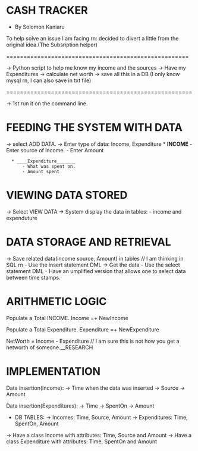 # CASH TRACKER
  * By Solomon Kaniaru


To help solve an issue I am facing rn:
decided to divert a little from the original idea.(The Subsription helper)

=====================================================

-> Python script to help me know my income and the sources
-> Have my Expenditures
-> calculate net worth
-> save all this in a DB (I only know mysql rn, I can also save in txt file)

======================================================

-> 1st run it on the command line.

# FEEDING THE SYSTEM WITH DATA

-> select ADD DATA.
-> Enter type of data: Income, Expenditure
      * ____INCOME____
          - Enter source of income.
          - Enter Amount
          
      * ____Expenditure_______
          - What was spent on.
          - Amount spent
          
          
# VIEWING DATA STORED

-> Select VIEW DATA
-> System display the data in tables:
           - income and expenduture
           
           


# DATA STORAGE AND RETRIEVAL

-> Save related data(income source, Amount) in tables
// I am thinking in SQL rn
       - Use the insert statement DML
-> Get the data 
       - Use the select statement DML
       - Have an umplified version that allows one to select data between time stamps.
       
       
       

# ARITHMETIC LOGIC

 Populate a Total INCOME.
 	Income =+ NewIncome
 	
Populate a Total Expenditure.
	Expenditure =+ NewExpenditure
	
NetWorth = Income - Expenditure
// I am sure this is not how you get a networth of someone.__RESEARCH
 	

 # IMPLEMENTATION

 Data insertion(Income):
        -> Time when the data was inserted
        -> Source
        -> Amount
        
 Data insertion(Expenditures):
        -> Time
        -> SpentOn
        -> Amount
 
 * DB TABLES:
	-> Incomes:
		Time, Source, Amount
	-> Expenditures:
		Time, SpentOn, Amount
 
 
 -> Have a class Income with attributes: Time, Source and Amount
 -> Have a class Expenditure with attributes: Time, SpentOn and Amount
 